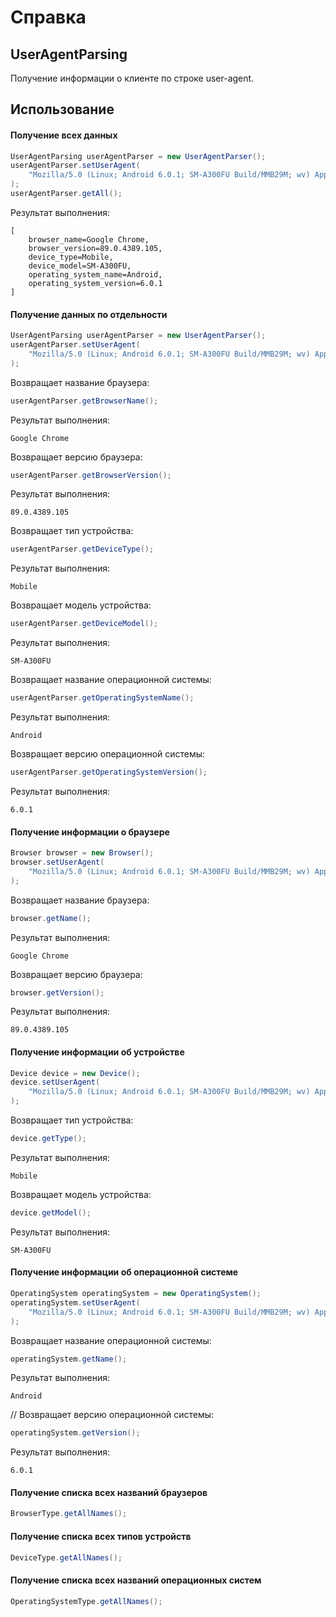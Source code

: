 # Справка
## UserAgentParsing
Получение информации о клиенте по строке user-agent.

## Использование
#### Получение всех данных
```java
UserAgentParsing userAgentParser = new UserAgentParser();
userAgentParser.setUserAgent(
	"Mozilla/5.0 (Linux; Android 6.0.1; SM-A300FU Build/MMB29M; wv) AppleWebKit/537.36 (KHTML, like Gecko) Version/4.0 Chrome/89.0.4389.105 Mobile Safari/537.36"
);
userAgentParser.getAll();
```

Результат выполнения:
```
[
	browser_name=Google Chrome,
	browser_version=89.0.4389.105,
	device_type=Mobile,
	device_model=SM-A300FU,
	operating_system_name=Android,
	operating_system_version=6.0.1
]
```

#### Получение данных по отдельности
```java
UserAgentParsing userAgentParser = new UserAgentParser();
userAgentParser.setUserAgent(
	"Mozilla/5.0 (Linux; Android 6.0.1; SM-A300FU Build/MMB29M; wv) AppleWebKit/537.36 (KHTML, like Gecko) Version/4.0 Chrome/89.0.4389.105 Mobile Safari/537.36"
);
```

Возвращает название браузера:
```java
userAgentParser.getBrowserName();
```

Результат выполнения:
```
Google Chrome
```

Возвращает версию браузера:
```java
userAgentParser.getBrowserVersion();
```

Результат выполнения:
```
89.0.4389.105
```

Возвращает тип устройства:
```java
userAgentParser.getDeviceType();
```

Результат выполнения:
```
Mobile
```

Возвращает модель устройства:
```java
userAgentParser.getDeviceModel();
```

Результат выполнения:
```
SM-A300FU
```

Возвращает название операционной системы:
```java
userAgentParser.getOperatingSystemName();
```

Результат выполнения:
```
Android
```

Возвращает версию операционной системы:
```java
userAgentParser.getOperatingSystemVersion();
```

Результат выполнения:
```
6.0.1
```

#### Получение информации о браузере
```java
Browser browser = new Browser();
browser.setUserAgent(
	"Mozilla/5.0 (Linux; Android 6.0.1; SM-A300FU Build/MMB29M; wv) AppleWebKit/537.36 (KHTML, like Gecko) Version/4.0 Chrome/89.0.4389.105 Mobile Safari/537.36"
);
```

Возвращает название браузера:
```java
browser.getName();
```

Результат выполнения:
```
Google Chrome
```

Возвращает версию браузера:
```java
browser.getVersion();
```

Результат выполнения:
```
89.0.4389.105
```

#### Получение информации об устройстве
```java
Device device = new Device();
device.setUserAgent(
	"Mozilla/5.0 (Linux; Android 6.0.1; SM-A300FU Build/MMB29M; wv) AppleWebKit/537.36 (KHTML, like Gecko) Version/4.0 Chrome/89.0.4389.105 Mobile Safari/537.36"
);
```

Возвращает тип устройства:
```java
device.getType();
```

Результат выполнения:
```
Mobile
```

Возвращает модель устройства:
```java
device.getModel();
```

Результат выполнения:
```
SM-A300FU
```

#### Получение информации об операционной системе
```java
OperatingSystem operatingSystem = new OperatingSystem();
operatingSystem.setUserAgent(
	"Mozilla/5.0 (Linux; Android 6.0.1; SM-A300FU Build/MMB29M; wv) AppleWebKit/537.36 (KHTML, like Gecko) Version/4.0 Chrome/89.0.4389.105 Mobile Safari/537.36"
);
```

Возвращает название операционной системы:
```java
operatingSystem.getName();
```

Результат выполнения:
```
Android
```

// Возвращает версию операционной системы:
```java
operatingSystem.getVersion();
```

Результат выполнения:
```
6.0.1
```

#### Получение списка всех названий браузеров
```java
BrowserType.getAllNames();
```

#### Получение списка всех типов устройств
```java
DeviceType.getAllNames();
```

#### Получение списка всех названий операционных систем
```java
OperatingSystemType.getAllNames();
```
